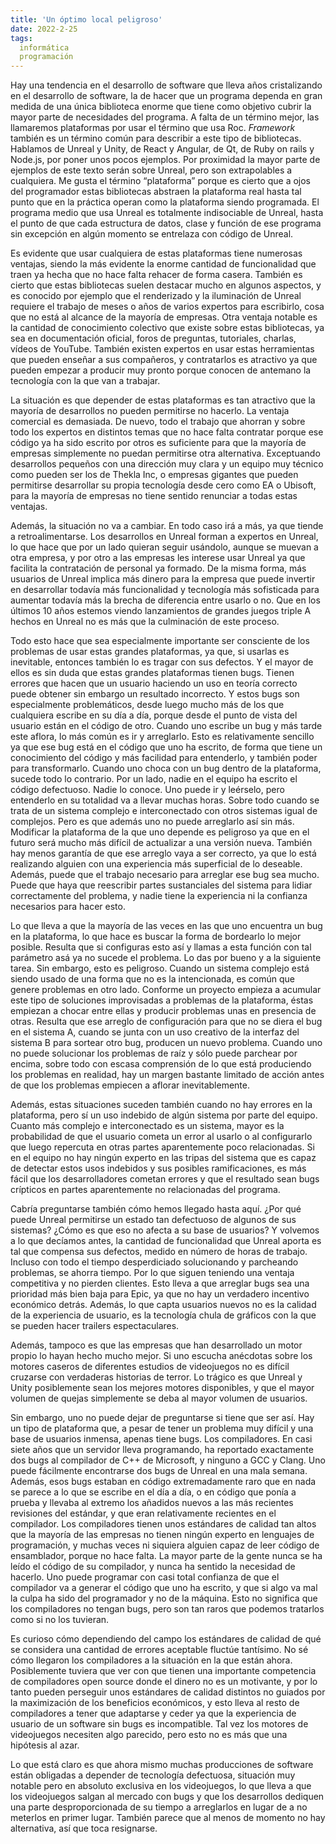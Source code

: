 ```yaml
---
title: 'Un óptimo local peligroso'
date: 2022-2-25
tags:
  informática
  programación
---
```

Hay una tendencia en el desarrollo de software que lleva años cristalizando en el desarrollo de software, la de hacer que un programa dependa en gran medida de una única biblioteca enorme que tiene como objetivo cubrir la mayor parte de necesidades del programa. A falta de un término mejor, las llamaremos plataformas por usar el término que usa Roc. *Framework* también es un término común para describir a este tipo de bibliotecas. Hablamos de Unreal y Unity, de React y Angular, de Qt, de Ruby on rails y Node.js, por poner unos pocos ejemplos. Por proximidad la mayor parte de ejemplos de este texto serán sobre Unreal, pero son extrapolables a cualquiera. Me gusta el término “plataforma” porque es cierto que a ojos del programador estas bibliotecas abstraen la plataforma real hasta tal punto que en la práctica operan como la plataforma siendo programada. El programa medio que usa Unreal es totalmente indisociable de Unreal, hasta el punto de que cada estructura de datos, clase y función de ese programa sin excepción en algún momento se entrelaza con código de Unreal.

Es evidente que usar cualquiera de estas plataformas tiene numerosas ventajas, siendo la más evidente la enorme cantidad de funcionalidad que traen ya hecha que no hace falta rehacer de forma casera. También es cierto que estas bibliotecas suelen destacar mucho en algunos aspectos, y es conocido por ejemplo que el renderizado y la iluminación de Unreal requiere el trabajo de meses o años de varios expertos para escribirlo, cosa que no está al alcance de la mayoría de empresas. Otra ventaja notable es la cantidad de conocimiento colectivo que existe sobre estas bibliotecas, ya sea en documentación oficial, foros de preguntas, tutoriales, charlas, vídeos de YouTube. También existen expertos en usar estas herramientas que pueden enseñar a sus compañeros, y contratarlos es atractivo ya que pueden empezar a producir muy pronto porque conocen de antemano la tecnología con la que van a trabajar.

La situación es que depender de estas plataformas es tan atractivo que la mayoría de desarrollos no pueden permitirse no hacerlo. La ventaja comercial es demasiada. De nuevo, todo el trabajo que ahorran y sobre todo los expertos en distintos temas que no hace falta contratar porque ese código ya ha sido escrito por otros es suficiente para que la mayoría de empresas simplemente no puedan permitirse otra alternativa. Exceptuando desarrollos pequeños con una dirección muy clara y un equipo muy técnico como pueden ser los de Thekla Inc, o empresas gigantes que pueden permitirse desarrollar su propia tecnología desde cero como EA o Ubisoft, para la mayoría de empresas no tiene sentido renunciar a todas estas ventajas.

Además, la situación no va a cambiar. En todo caso irá a más, ya que tiende a retroalimentarse. Los desarrollos en Unreal forman a expertos en Unreal, lo que hace que por un lado quieran seguir usándolo, aunque se muevan a otra empresa, y por otro a las empresas les interese usar Unreal ya que facilita la contratación de personal ya formado. De la misma forma, más usuarios de Unreal implica más dinero para la empresa que puede invertir en desarrollar todavía más funcionalidad y tecnología más sofisticada para aumentar todavía más la brecha de diferencia entre usarlo o no. Que en los últimos 10 años estemos viendo lanzamientos de grandes juegos triple A hechos en Unreal no es más que la culminación de este proceso.

Todo esto hace que sea especialmente importante ser consciente de los problemas de usar estas grandes plataformas, ya que, si usarlas es inevitable, entonces también lo es tragar con sus defectos. Y el mayor de ellos es sin duda que estas grandes plataformas tienen bugs. Tienen errores que hacen que un usuario haciendo un uso en teoría correcto puede obtener sin embargo un resultado incorrecto. Y estos bugs son especialmente problemáticos, desde luego mucho más de los que cualquiera escribe en su día a día, porque desde el punto de vista del usuario están en el código de otro. Cuando uno escribe un bug y más tarde este aflora, lo más común es ir y arreglarlo. Esto es relativamente sencillo ya que ese bug está en el código que uno ha escrito, de forma que tiene un conocimiento del código y más facilidad para entenderlo, y también poder para transformarlo. Cuando uno choca con un bug dentro de la plataforma, sucede todo lo contrario. Por un lado, nadie en el equipo ha escrito el código defectuoso. Nadie lo conoce. Uno puede ir y leérselo, pero entenderlo en su totalidad va a llevar muchas horas. Sobre todo cuando se trata de un sistema complejo e interconectado con otros sistemas igual de complejos. Pero es que además uno no puede arreglarlo así sin más. Modificar la plataforma de la que uno depende es peligroso ya que en el futuro será mucho más difícil de actualizar a una versión nueva. También hay menos garantía de que ese arreglo vaya a ser correcto, ya que lo está realizando alguien con una experiencia más superficial de lo deseable. Además, puede que el trabajo necesario para arreglar ese bug sea mucho. Puede que haya que reescribir partes sustanciales del sistema para lidiar correctamente del problema, y nadie tiene la experiencia ni la confianza necesarios para hacer esto.

Lo que lleva a que la mayoría de las veces en las que uno encuentra un bug en la plataforma, lo que hace es buscar la forma de bordearlo lo mejor posible. Resulta que si configuras esto así y llamas a esta función con tal parámetro asá ya no sucede el problema. Lo das por bueno y a la siguiente tarea. Sin embargo, esto es peligroso. Cuando un sistema complejo está siendo usado de una forma que no es la intencionada, es común que genere problemas en otro lado. Conforme un proyecto empieza a acumular este tipo de soluciones improvisadas a problemas de la plataforma, éstas empiezan a chocar entre ellas y producir problemas unas en presencia de otras. Resulta que ese arreglo de configuración para que no se diera el bug en el sistema A, cuando se junta con un uso creativo de la interfaz del sistema B para sortear otro bug, producen un nuevo problema. Cuando uno no puede solucionar los problemas de raíz y sólo puede parchear por encima, sobre todo con escasa comprensión de lo que está produciendo los problemas en realidad, hay un margen bastante limitado de acción antes de que los problemas empiecen a aflorar inevitablemente.

Además, estas situaciones suceden también cuando no hay errores en la plataforma, pero sí un uso indebido de algún sistema por parte del equipo. Cuanto más complejo e interconectado es un sistema, mayor es la probabilidad de que el usuario cometa un error al usarlo o al configurarlo que luego repercuta en otras partes aparentemente poco relacionadas. Si en el equipo no hay ningún experto en las tripas del sistema que es capaz de detectar estos usos indebidos y sus posibles ramificaciones, es más fácil que los desarrolladores cometan errores y que el resultado sean bugs crípticos en partes aparentemente no relacionadas del programa.

Cabría preguntarse también cómo hemos llegado hasta aquí. ¿Por qué puede Unreal permitirse un estado tan defectuoso de algunos de sus sistemas? ¿Cómo es que eso no afecta a su base de usuarios? Y volvemos a lo que decíamos antes, la cantidad de funcionalidad que Unreal aporta es tal que compensa sus defectos, medido en número de horas de trabajo. Incluso con todo el tiempo desperdiciado solucionando y parcheando problemas, se ahorra tiempo. Por lo que siguen teniendo una ventaja competitiva y no pierden clientes. Esto lleva a que arreglar bugs sea una prioridad más bien baja para Epic, ya que no hay un verdadero incentivo económico detrás. Además, lo que capta usuarios nuevos no es la calidad de la experiencia de usuario, es la tecnología chula de gráficos con la que se pueden hacer trailers espectaculares.

Además, tampoco es que las empresas que han desarrollado un motor propio lo hayan hecho mucho mejor. Si uno escucha anécdotas sobre los motores caseros de diferentes estudios de videojuegos no es difícil cruzarse con verdaderas historias de terror. Lo trágico es que Unreal y Unity posiblemente sean los mejores motores disponibles, y que el mayor volumen de quejas simplemente se deba al mayor volumen de usuarios.

Sin embargo, uno no puede dejar de preguntarse si tiene que ser así. Hay un tipo de plataforma que, a pesar de tener un problema muy difícil y una base de usuarios inmensa, apenas tiene bugs. Los compiladores. En casi siete años que un servidor lleva programando, ha reportado exactamente dos bugs al compilador de C++ de Microsoft, y ninguno a GCC y Clang. Uno puede fácilmente encontrarse dos bugs de Unreal en una mala semana. Además, esos bugs estaban en código extremadamente raro que en nada se parece a lo que se escribe en el día a día, o en código que ponía a prueba y llevaba al extremo los añadidos nuevos a las más recientes revisiones del estándar, y que eran relativamente recientes en el compilador. Los compiladores tienen unos estándares de calidad tan altos que la mayoría de las empresas no tienen ningún experto en lenguajes de programación, y muchas veces ni siquiera alguien capaz de leer código de ensamblador, porque no hace falta. La mayor parte de la gente nunca se ha leído el código de su compilador, y nunca ha sentido la necesidad de hacerlo. Uno puede programar con casi total confianza de que el compilador va a generar el código que uno ha escrito, y que si algo va mal la culpa ha sido del programador y no de la máquina. Esto no significa que los compiladores no tengan bugs, pero son tan raros que podemos tratarlos como si no los tuvieran.

Es curioso cómo dependiendo del campo los estándares de calidad de qué se considera una cantidad de errores aceptable fluctúe tantísimo. No sé cómo llegaron los compiladores a la situación en la que están ahora. Posiblemente tuviera que ver con que tienen una importante competencia de compiladores open source donde el dinero no es un motivante, y por lo tanto pueden perseguir unos estándares de calidad distintos no guiados por la maximización de los beneficios económicos, y esto lleva al resto de compiladores a tener que adaptarse y ceder ya que la experiencia de usuario de un software sin bugs es incompatible. Tal vez los motores de videojuegos necesiten algo parecido, pero esto no es más que una hipótesis al azar.

Lo que está claro es que ahora mismo muchas producciones de software están obligadas a depender de tecnología defectuosa, situación muy notable pero en absoluto exclusiva en los videojuegos, lo que lleva a que los videojuegos salgan al mercado con bugs y que los desarrollos dediquen una parte desproporcionada de su tiempo a arreglarlos en lugar de a no meterlos en primer lugar. También parece que al menos de momento no hay alternativa, así que toca resignarse.
